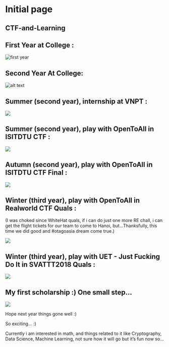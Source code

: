 # Initial page

## CTF-and-Learning <a id="ctf-and-learning"></a>

## First Year at College : <a id="first-year-at-college-"></a>

![first year](https://raw.githubusercontent.com/kuqadk3/CTF-and-Learning/master/first_year.jpg)

## Second Year At College: <a id="second-year-at-college"></a>

![alt text](https://raw.githubusercontent.com/kuqadk3/CTF-and-Learning/master/VNPT_Secathon_2018.jpg)

## Summer \(second year\), internship at VNPT : <a id="summer-second-year-internship-at-vnpt-"></a>

![](https://raw.githubusercontent.com/kuqadk3/CTF-and-Learning/master/vnpt.jpg)

## Summer \(second year\), play with OpenToAll in ISITDTU CTF : <a id="summer-second-year-play-with-opentoall-in-isitdtu-ctf-"></a>

![](https://raw.githubusercontent.com/kuqadk3/CTF-and-Learning/master/ISITDTU%20CTF/isitdtu.jpg)

## Autumn \(second year\), play with OpenToAll in ISITDTU CTF Final : <a id="autumn-second-year-play-with-opentoall-in-isitdtu-ctf-final-"></a>

![](https://raw.githubusercontent.com/kuqadk3/CTF-and-Learning/master/41482271_553445888443961_4902107068418228224_n.jpg)

## Winter \(third year\), play with OpenToAll in Realworld CTF Quals : <a id="winter-third-year-play-with-opentoall-in-realworld-ctf-quals-"></a>

\(I was choked since WhiteHat quals, if i can do just one more RE chall, i can get the flight tickets for our team to come to Hanoi, but…Thanksfully, this time we did good and \#otagoasia dream come true.\)

![](https://raw.githubusercontent.com/kuqadk3/CTF-and-Learning/master/ota_rw_final.jpg)

## Winter \(third year\), play with UET - Just Fucking Do It in SVATTT2018 Quals : <a id="winter-third-year-play-with-uet---just-fucking-do-it-in-svattt2018-quals-"></a>

![](https://raw.githubusercontent.com/kuqadk3/CTF-and-Learning/master/UET-SVATTT2018.jpg)

## My first scholarship :\) One small step… <a id="my-first-scholarship--one-small-step"></a>

![](https://raw.githubusercontent.com/kuqadk3/CTF-and-Learning/master/cattt_scholarship.jpg)

Hope next year things gone well :\)

So exciting… :\)

Currently i am interested in math, and things related to it like Cryptography, Data Science, Machine Learning, not sure how it will go but it’s fun now so…  


